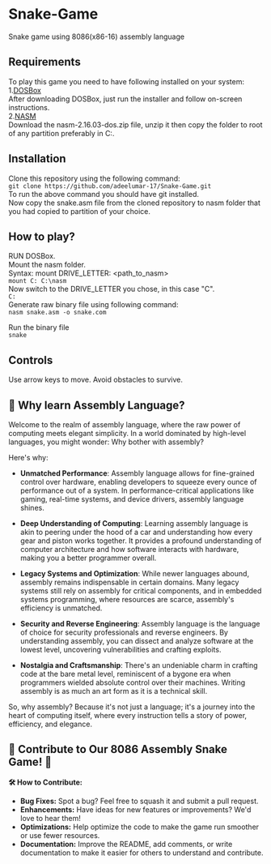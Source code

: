 # Snake-Game
Snake game using 8086(x86-16) assembly language
## Requirements
To play this game you need to have following installed on your system:<br>
1.[DOSBox](https://www.dosbox.com/download.php?main=1)<br>
After downloading DOSBox, just run the installer and follow on-screen instructions.<br>
2.[NASM](https://www.nasm.us/pub/nasm/releasebuilds/2.16.03/dos/)<br>
Download the nasm-2.16.03-dos.zip file, unzip it then copy the folder to root of any partition preferably in C:\.
## Installation
Clone this repository using the following command:<br>
```git clone https://github.com/adeelumar-17/Snake-Game.git```<br>
To run the above command you should have git installed.<br>
Now copy the snake.asm file from the cloned repository to nasm folder that you had copied to partition of your choice.

## How to play?
RUN DOSBox.<br>
Mount the nasm folder.<br>
Syntax: mount DRIVE_LETTER: <path_to_nasm><br>
``` mount C: C:\nasm ```<br>
Now switch to the DRIVE_LETTER you chose, in this case "C".<br>
``` C: ```<br>
Generate raw binary file using following command:<br>
``` nasm snake.asm -o snake.com ```<br>

Run the binary file<br>
``` snake ```
## Controls
Use arrow keys to move.
Avoid obstacles to survive.

## 🌟 Why learn Assembly Language? ##

Welcome to the realm of assembly language, where the raw power of computing meets elegant simplicity. In a world dominated by high-level languages, you might wonder: Why bother with assembly?

Here's why:

- **Unmatched Performance**: Assembly language allows for fine-grained control over hardware, enabling developers to squeeze every ounce of performance out of a system. In performance-critical applications like gaming, real-time systems, and device drivers, assembly language shines.

- **Deep Understanding of Computing**: Learning assembly language is akin to peering under the hood of a car and understanding how every gear and piston works together. It provides a profound understanding of computer architecture and how software interacts with hardware, making you a better programmer overall.

- **Legacy Systems and Optimization**: While newer languages abound, assembly remains indispensable in certain domains. Many legacy systems still rely on assembly for critical components, and in embedded systems programming, where resources are scarce, assembly's efficiency is unmatched.

- **Security and Reverse Engineering**: Assembly language is the language of choice for security professionals and reverse engineers. By understanding assembly, you can dissect and analyze software at the lowest level, uncovering vulnerabilities and crafting exploits.

- **Nostalgia and Craftsmanship**: There's an undeniable charm in crafting code at the bare metal level, reminiscent of a bygone era when programmers wielded absolute control over their machines. Writing assembly is as much an art form as it is a technical skill.

So, why assembly? Because it's not just a language; it's a journey into the heart of computing itself, where every instruction tells a story of power, efficiency, and elegance.
## 🐍 Contribute to Our 8086 Assembly Snake Game! 🐍 ##
**🛠️ How to Contribute:**
- **Bug Fixes:** Spot a bug? Feel free to squash it and submit a pull request.
- **Enhancements:** Have ideas for new features or improvements? We'd love to hear them!
- **Optimizations:** Help optimize the code to make the game run smoother or use fewer resources.
- **Documentation:** Improve the README, add comments, or write documentation to make it easier for others to understand and contribute.
